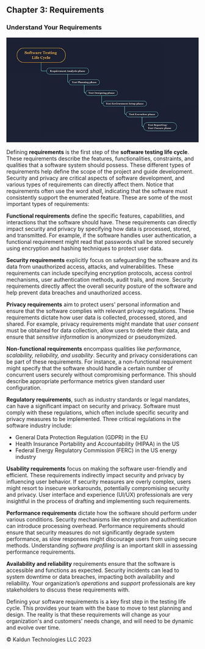 ## Chapter 3: Requirements <a id="ch03-requirements"></a>

### Understand Your Requirements

![Software Testing Life Cycle](/images/Software_Testing_Life_Cycle.jpg "Software Testing Life Cycle")

Defining **requirements** is the first step of the **software testing life cycle**. These requirements describe the features, functionalities, constraints, and qualities that a software system should possess. These different types of requirements help define the scope of the project and guide development. Security and privacy are critical aspects of software development, and various types of requirements can directly affect them. Notice that requirements often use the word _shall_, indicating that the software must consistently support the enumerated feature. These are some of the most important types of requirements:

**Functional requirements** define the specific features, capabilities, and interactions that the software should have. These requirements can directly impact security and privacy by specifying how data is processed, stored, and transmitted. For example, if the software handles user authentication, a functional requirement might read that passwords shall be stored securely using encryption and hashing techniques to protect user data.

**Security requirements** explicitly focus on safeguarding the software and its data from unauthorized access, attacks, and vulnerabilities. These requirements can include specifying encryption protocols, access control mechanisms, user authentication methods, audit trails, and more. Security requirements directly affect the overall security posture of the software and help prevent data breaches and unauthorized access.

**Privacy requirements** aim to protect users' personal information and ensure that the software complies with relevant privacy regulations. These requirements dictate how user data is collected, processed, stored, and shared. For example, privacy requirements might mandate that _user consent_ must be obtained for data collection, allow users to delete their data, and ensure that _sensitive information_ is anonymized or pseudonymized.

**Non-functional requirements** encompass qualities like _performance, scalability, reliability, and usability_. Security and privacy considerations can be part of these requirements. For instance, a non-functional requirement might specify that the software should handle a certain number of concurrent users securely without compromising performance. This should describe appropriate performance metrics given standard user configuration.

**Regulatory requirements**, such as industry standards or legal mandates, can have a significant impact on security and privacy. Software must comply with these regulations, which often include specific security and privacy measures to be implemented. Three critical regulations in the software industry include:
- General Data Protection Regulation (GDPR) in the EU
- Health Insurance Portability and Accountability (HIPAA) in the US
- Federal Energy Regulatory Commission (FERC) in the US energy industry

**Usability requirements** focus on making the software user-friendly and efficient. These requirements indirectly impact security and privacy by influencing user behavior. If security measures are overly complex, users might resort to insecure workarounds, potentially compromising security and privacy. User interface and experience (UI/UX) professionals are very insightful in the process of drafting and implementing such requirements.

**Performance requirements** dictate how the software should perform under various conditions. Security mechanisms like encryption and authentication can introduce processing overhead. Performance requirements should ensure that security measures do not significantly degrade system performance, as slow responses might discourage users from using secure methods. Understanding _software profiling_ is an important skill in assessing performance requirements.

**Availability and reliability** requirements ensure that the software is accessible and functions as expected. Security incidents can lead to system downtime or data breaches, impacting both availability and reliability. Your organization’s _operations_ and _support_ professionals are key stakeholders to discuss these requirements with.

Defining your software requirements is a key first step in the testing life cycle. This provides your team with the base to move to test planning and design. The reality is that these requirements will change as your organization's and customers' needs change, and will need to be dynamic and evolve over time.

&copy; Kaldun Technologies LLC 2023

